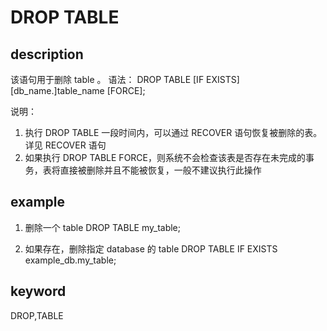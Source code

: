 # DROP TABLE

## description

该语句用于删除 table 。
语法：
DROP TABLE [IF EXISTS] [db_name.]table_name [FORCE];

说明：
1) 执行 DROP TABLE 一段时间内，可以通过 RECOVER 语句恢复被删除的表。详见 RECOVER 语句
2) 如果执行 DROP TABLE FORCE，则系统不会检查该表是否存在未完成的事务，表将直接被删除并且不能被恢复，一般不建议执行此操作

## example

1. 删除一个 table
DROP TABLE my_table;

2. 如果存在，删除指定 database 的 table
DROP TABLE IF EXISTS example_db.my_table;

## keyword

DROP,TABLE

